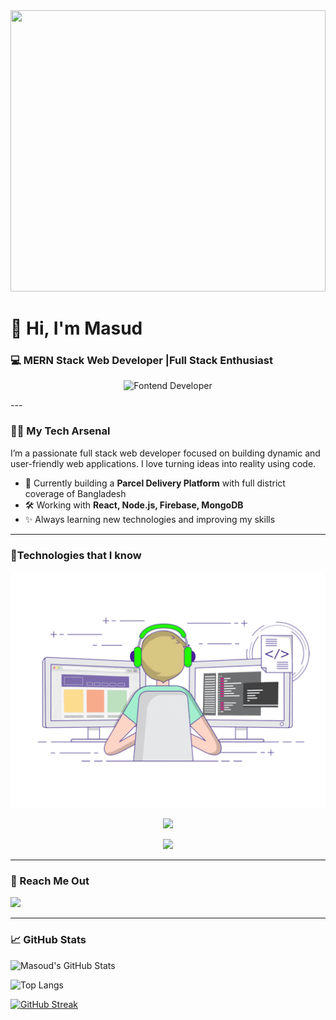 <div width='100%'>

<img width='100%' height='450px' src='https://i.ibb.co.com/Z3xcW5K/nmc62akadb6uw4cgfr9l.jpg'>

</div>




# 👋 Hi, I'm Masud  
### 💻  MERN Stack Web Developer |Full Stack Enthusiast  
<p align="center">
  <a><img src="https://readme-typing-svg.demolab.com?font=Fira+Code&pause=1000&width=435&lines=Full-Stack%20Web%20Developer;6+%20Months%20Of%20Coding%20Experience;Always%20Learning%20Mindset" alt="Fontend Developer" /></a>
</p>
---

### 🧑‍💼 My Tech Arsenal
I’m a passionate full stack web developer focused on building dynamic and user-friendly web applications. I love turning ideas into reality using code.

- 🔭 Currently building a **Parcel Delivery Platform** with full district coverage of Bangladesh
- 🛠️ Working with **React, Node.js, Firebase, MongoDB**
- ✨ Always learning new technologies and improving my skills

---

### 🚀Technologies that I know
  <img src="https://github.com/MD-MASUD-MIAH/MD-MASUD-MIAH/blob/main/212748842-9fcbad5b-6173-4175-8a61-521f3dbb7514.gif" />

<p align="center">
  <img src="https://skillicons.dev/icons?i=mongodb,firebase,git,github,figma,express" />
</p>

 <p align="center">
  <img src="https://skillicons.dev/icons?i=,html,css,js,tailwind,nodejs,react," />
 </p>





---

### 🔗 Reach Me Out
<p>
  
  <a href="https://www.linkedin.com/in/md-masud-miah-326186344"><img src="https://img.shields.io/badge/LinkedIn-blue?style=for-the-badge&logo=linkedin&logoColor=white" /></a>
</p>

---

### 📈 GitHub Stats

![Masoud's GitHub Stats](https://github-readme-stats.vercel.app/api?username=MD-MASUD-MIAH&show_icons=true&theme=radical)

![Top Langs](https://github-readme-stats.vercel.app/api/top-langs/?username=MD-MASUD-MIAH&layout=compact&theme=radical)

[![GitHub Streak](https://github-readme-streak-stats-eight.vercel.app/?user=MD-MASUD-MIAH&theme=radical&hide_border=true)](https://git.io/streak-stats)



